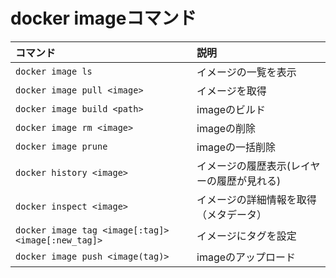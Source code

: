 # docker imageコマンド

| コマンド | 説明 |
|:---|:---|
| `docker image ls` | イメージの一覧を表示 |
| `docker image pull <image>` | イメージを取得 |
| `docker image build <path>` | imageのビルド |
| `docker image rm <image>` | imageの削除 |
| `docker image prune` | imageの一括削除 |
| `docker history <image>` | イメージの履歴表示(レイヤーの履歴が見れる) |
| `docker inspect <image>` | イメージの詳細情報を取得（メタデータ） |
| `docker image tag <image[:tag]> <image[:new_tag]>` | イメージにタグを設定 |
| `docker image push <image(tag)>` | imageのアップロード |




